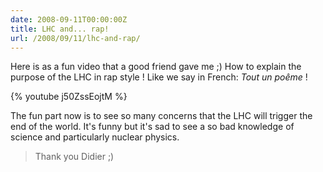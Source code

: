 ```yaml
---
date: 2008-09-11T00:00:00Z
title: LHC and... rap!
url: /2008/09/11/lhc-and-rap/
---
```


Here is as a fun video that a good friend gave me ;)  How to explain the purpose of the LHC in rap style ! Like we say in French: *Tout un poême* ! 

{% youtube j50ZssEojtM %}

The fun part now is to see so many concerns that the LHC will trigger the end of the world. It's funny but it's sad to see a so bad knowledge of science and particularly nuclear physics.

> Thank you Didier ;)